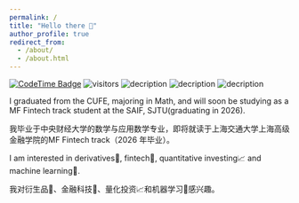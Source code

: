 ```yaml
---
permalink: /
title: "Hello there 👋"
author_profile: true
redirect_from: 
  - /about/
  - /about.html
---
```


<!--Hi there 👋 -->
[![CodeTime Badge](https://img.shields.io/endpoint?style=flat&color=222&url=https%3A%2F%2Fapi.codetime.dev%2Fshield%3Fid%3D25196%26project%3D%26in=0)](https://codetime.dev)
 ![visitors](https://visitor-badge.laobi.icu/badge?page_id=Naqiang01.Nanqiang01)
![decription](https://img.shields.io/badge/Language-Python-yellow)
![decription](https://img.shields.io/badge/Language-R-blue)
![decription](https://img.shields.io/badge/Language-C++-red)

I graduated from the CUFE, majoring in Math, and will soon be studying as a MF Fintech track student at the SAIF, SJTU(graduating in 2026).

我毕业于中央财经大学的数学与应用数学专业，即将就读于上海交通大学上海高级金融学院的MF Fintech track（2026 年毕业）。

I am interested in derivatives🌿, fintech🚀, quantitative investing📈 and machine learning🤖.

我对衍生品🌿、金融科技🚀、量化投资📈和机器学习🤖感兴趣。
